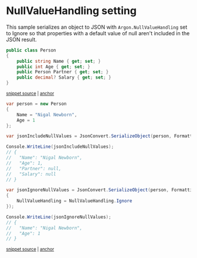 # NullValueHandling setting

This sample serializes an object to JSON with `Argon.NullValueHandling` set to Ignore so that properties with a default value of null aren't included in the JSON result.

<!-- snippet: NullValueHandlingIgnoreTypes -->
<a id='snippet-nullvaluehandlingignoretypes'></a>
```cs
public class Person
{
    public string Name { get; set; }
    public int Age { get; set; }
    public Person Partner { get; set; }
    public decimal? Salary { get; set; }
}
```
<sup><a href='/src/Tests/Documentation/Samples/Serializer/NullValueHandlingIgnore.cs#L7-L15' title='Snippet source file'>snippet source</a> | <a href='#snippet-nullvaluehandlingignoretypes' title='Start of snippet'>anchor</a></sup>
<!-- endSnippet -->

<!-- snippet: NullValueHandlingIgnoreUsage -->
<a id='snippet-nullvaluehandlingignoreusage'></a>
```cs
var person = new Person
{
    Name = "Nigal Newborn",
    Age = 1
};

var jsonIncludeNullValues = JsonConvert.SerializeObject(person, Formatting.Indented);

Console.WriteLine(jsonIncludeNullValues);
// {
//   "Name": "Nigal Newborn",
//   "Age": 1,
//   "Partner": null,
//   "Salary": null
// }

var jsonIgnoreNullValues = JsonConvert.SerializeObject(person, Formatting.Indented, new JsonSerializerSettings
{
    NullValueHandling = NullValueHandling.Ignore
});

Console.WriteLine(jsonIgnoreNullValues);
// {
//   "Name": "Nigal Newborn",
//   "Age": 1
// }
```
<sup><a href='/src/Tests/Documentation/Samples/Serializer/NullValueHandlingIgnore.cs#L20-L47' title='Snippet source file'>snippet source</a> | <a href='#snippet-nullvaluehandlingignoreusage' title='Start of snippet'>anchor</a></sup>
<!-- endSnippet -->
